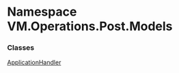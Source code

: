 # <a id="VM_Operations_Post_Models"></a> Namespace VM.Operations.Post.Models

### Classes

 [ApplicationHandler](VM.Operations.Post.Models.ApplicationHandler.md)

